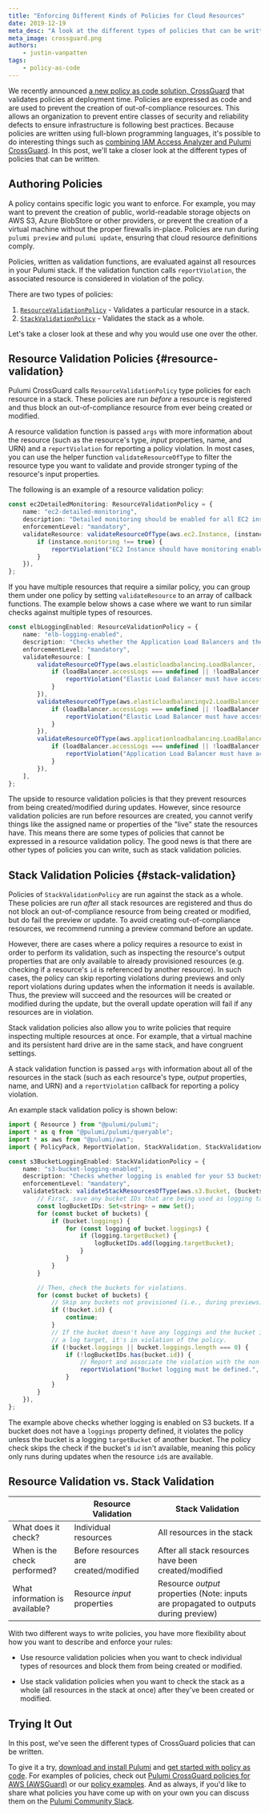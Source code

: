 ```yaml
---
title: "Enforcing Different Kinds of Policies for Cloud Resources"
date: 2019-12-19
meta_desc: "A look at the different types of policies that can be written for Pulumi CrossGuard."
meta_image: crossguard.png
authors:
    - justin-vanpatten
tags:
    - policy-as-code
---
```


We recently announced [a new policy as code solution, CrossGuard](/blog/announcing-crossguard-preview/) that validates policies at deployment time. Policies are expressed as code and are used to prevent the creation of out-of-compliance resources. This allows an organization to prevent entire classes of security and reliability defects to ensure infrastructure is following best practices. Because policies are written using full-blown programming languages, it's possible to do interesting things such as [combining IAM Access Analyzer and Pulumi CrossGuard](/blog/aws-iam-access-analyzer-and-crossguard/). In this post, we'll take a closer look at the different types of policies that can be written.

<!--more-->

## Authoring Policies

A policy contains specific logic you want to enforce. For example, you may want to prevent the creation of public, world-readable storage objects on AWS S3, Azure BlobStore or other providers, or prevent the creation of a virtual machine without the proper firewalls in-place. Policies are run during `pulumi preview` and `pulumi update`, ensuring that cloud resource definitions comply.

Policies, written as validation functions, are evaluated against all resources in your Pulumi stack. If the validation function calls `reportViolation`, the associated resource is considered in violation of the policy.

There are two types of policies:

1. [`ResourceValidationPolicy`](#resource-validation) - Validates a particular resource in a stack.
2. [`StackValidationPolicy`](#stack-validation) - Validates the stack as a whole.

Let's take a closer look at these and why you would use one over the other.

## Resource Validation Policies {#resource-validation}

Pulumi CrossGuard calls `ResourceValidationPolicy` type policies for each resource in a stack. These policies are run _before_ a resource is registered and thus block an out-of-compliance resource from ever being created or modified.

A resource validation function is passed `args` with more information about the resource (such as the resource's type, _input_ properties, name, and URN) and a `reportViolation` for reporting a policy violation. In most cases, you can use the helper function `validateResourceOfType` to filter the resource type you want to validate and provide stronger typing of the resource's input properties.

The following is an example of a resource validation policy:

```typescript
const ec2DetailedMonitoring: ResourceValidationPolicy = {
    name: "ec2-detailed-monitoring",
    description: "Detailed monitoring should be enabled for all EC2 instances.",
    enforcementLevel: "mandatory",
    validateResource: validateResourceOfType(aws.ec2.Instance, (instance, args, reportViolation) => {
        if (instance.monitoring !== true) {
            reportViolation("EC2 Instance should have monitoring enabled.");
        }
    }),
};
```

If you have multiple resources that require a similar policy, you can group them under one policy by setting `validateResource` to an array of callback functions. The example below shows a case where we want to run similar checks against multiple types of resources.

```typescript
const elbLoggingEnabled: ResourceValidationPolicy = {
    name: "elb-logging-enabled",
    description: "Checks whether the Application Load Balancers and the Classic Load Balancers have logging enabled.",
    enforcementLevel: "mandatory",
    validateResource: [
        validateResourceOfType(aws.elasticloadbalancing.LoadBalancer, (loadBalancer, args, reportViolation) => {
            if (loadBalancer.accessLogs === undefined || !loadBalancer.accessLogs.enabled) {
                reportViolation("Elastic Load Balancer must have access logs enabled.");
            }
        }),
        validateResourceOfType(aws.elasticloadbalancingv2.LoadBalancer, (loadBalancer, args, reportViolation) => {
            if (loadBalancer.accessLogs === undefined || !loadBalancer.accessLogs.enabled) {
                reportViolation("Elastic Load Balancer must have access logs enabled.");
            }
        }),
        validateResourceOfType(aws.applicationloadbalancing.LoadBalancer, (loadBalancer, args, reportViolation) => {
            if (loadBalancer.accessLogs === undefined || !loadBalancer.accessLogs.enabled) {
                reportViolation("Application Load Balancer must have access logs enabled.");
            }
        }),
    ],
};
```

The upside to resource validation policies is that they prevent resources from being created/modified during updates. However, since resource validation policies are run before resources are created, you cannot verify things like the assigned name or properties of the "live" state the resources have. This means there are some types of policies that cannot be expressed in a resource validation policy. The good news is that there are other types of policies you can write, such as stack validation policies.

## Stack Validation Policies {#stack-validation}

Policies of `StackValidationPolicy` are run against the stack as a whole. These policies are run _after_ all stack resources are registered and thus do not block an out-of-compliance resource from being created or modified, but do fail the preview or update. To avoid creating out-of-compliance resources, we recommend running a preview command before an update.

However, there are cases where a policy requires a resource to exist in order to perform its validation, such as inspecting the resource's output properties that are only available to already provisioned resources (e.g. checking if a resource's `id` is referenced by another resource). In such cases, the policy can skip reporting violations during previews and only report violations during updates when the information it needs is available. Thus, the preview will succeed and the resources will be created or modified during the update, but the overall update operation will fail if any resources are in violation.

Stack validation policies also allow you to write policies that require inspecting multiple resources at once. For example, that a virtual machine and its persistent hard drive are in the same stack, and have congruent settings.

A stack validation function is passed `args` with information about all of the resources in the stack (such as each resource's type, _output_ properties, name, and URN) and a `reportViolation` callback for reporting a policy violation.

An example stack validation policy is shown below:

```typescript
import { Resource } from "@pulumi/pulumi";
import * as q from "@pulumi/pulumi/queryable";
import * as aws from "@pulumi/aws";
import { PolicyPack, ReportViolation, StackValidation, StackValidationArgs, StackValidationPolicy } from "@pulumi/policy";

const s3BucketLoggingEnabled: StackValidationPolicy = {
    name: "s3-bucket-logging-enabled",
    description: "Checks whether logging is enabled for your S3 buckets.",
    enforcementLevel: "mandatory",
    validateStack: validateStackResourcesOfType(aws.s3.Bucket, (buckets, args, reportViolation) => {
        // First, save any bucket IDs that are being used as logging targets.
        const logBucketIDs: Set<string> = new Set();
        for (const bucket of buckets) {
            if (bucket.loggings) {
                for (const logging of bucket.loggings) {
                    if (logging.targetBucket) {
                        logBucketIDs.add(logging.targetBucket);
                    }
                }
            }
        }

        // Then, check the buckets for violations.
        for (const bucket of buckets) {
            // Skip any buckets not provisioned (i.e., during previews).
            if (!bucket.id) {
                continue;
            }
            // If the bucket doesn't have any loggings and the bucket itself isn't being used as
            // a log target, it's in violation of the policy.
            if (!bucket.loggings || bucket.loggings.length === 0) {
                if (!logBucketIDs.has(bucket.id)) {
                    // Report and associate the violation with the non-compliant bucket resource.
                    reportViolation("Bucket logging must be defined.", bucket.urn);
                }
            }
        }
    }),
};
```

The example above checks whether logging is enabled on S3 buckets. If a bucket does not have a `loggings` property defined, it violates the policy unless the bucket is a logging `targetBucket` of another bucket. The policy check skips the check if the bucket's `id` isn't available, meaning this policy only runs during updates when the resource `id`s are available.

## Resource Validation vs. Stack Validation

|                                | Resource Validation                   | Stack Validation                                                                     |
|--------------------------------|---------------------------------------|--------------------------------------------------------------------------------------|
| What does it check?            | Individual resources                  | All resources in the stack                                                           |
| When is the check performed?   | Before resources are created/modified | After all stack resources have been created/modified                                 |
| What information is available? | Resource _input_ properties           | Resource _output_ properties (Note: inputs are propagated to outputs during preview) |

With two different ways to write policies, you have more flexibility about how you want to describe and enforce your rules:

- Use resource validation policies when you want to check individual types of resources and block them from being created or modified.

- Use stack validation policies when you want to check the stack as a whole (all resources in the stack at once) after they've been created or modified.

## Trying It Out

In this post, we've seen the different types of CrossGuard policies that can be written.

To give it a try, [download and install Pulumi](/docs/get-started/) and [get started with policy as code](/docs/using-pulumi/crossguard/get-started/). For examples of policies, check out [Pulumi CrossGuard policies for AWS (AWSGuard)](https://github.com/pulumi/pulumi-policy-aws) or our [policy examples](https://github.com/pulumi/examples/tree/master/policy-packs). And as always, if you'd like to share what policies you have come up with on your own you can discuss them on the [Pulumi Community Slack](https://slack.pulumi.com/).
